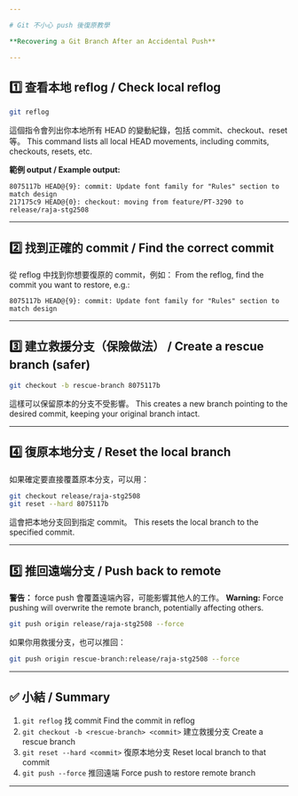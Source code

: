 ```yaml
---

# Git 不小心 push 後復原教學

**Recovering a Git Branch After an Accidental Push**

---
```


## 1️⃣ 查看本地 reflog / Check local reflog

```bash
git reflog
```

這個指令會列出你本地所有 HEAD 的變動紀錄，包括 commit、checkout、reset 等。
This command lists all local HEAD movements, including commits, checkouts, resets, etc.

**範例 output / Example output:**

```
8075117b HEAD@{9}: commit: Update font family for "Rules" section to match design
217175c9 HEAD@{0}: checkout: moving from feature/PT-3290 to release/raja-stg2508
```

---

## 2️⃣ 找到正確的 commit / Find the correct commit

從 reflog 中找到你想要復原的 commit，例如：
From the reflog, find the commit you want to restore, e.g.:

```
8075117b HEAD@{9}: commit: Update font family for "Rules" section to match design
```

---

## 3️⃣ 建立救援分支（保險做法） / Create a rescue branch (safer)

```bash
git checkout -b rescue-branch 8075117b
```

這樣可以保留原本的分支不受影響。
This creates a new branch pointing to the desired commit, keeping your original branch intact.

---

## 4️⃣ 復原本地分支 / Reset the local branch

如果確定要直接覆蓋原本分支，可以用：

```bash
git checkout release/raja-stg2508
git reset --hard 8075117b
```

這會把本地分支回到指定 commit。
This resets the local branch to the specified commit.

---

## 5️⃣ 推回遠端分支 / Push back to remote

**警告：** force push 會覆蓋遠端內容，可能影響其他人的工作。
**Warning:** Force pushing will overwrite the remote branch, potentially affecting others.

```bash
git push origin release/raja-stg2508 --force
```

如果你用救援分支，也可以推回：

```bash
git push origin rescue-branch:release/raja-stg2508 --force
```

---

## ✅ 小結 / Summary

1. `git reflog` 找 commit
   Find the commit in reflog
2. `git checkout -b <rescue-branch> <commit>` 建立救援分支
   Create a rescue branch
3. `git reset --hard <commit>` 復原本地分支
   Reset local branch to that commit
4. `git push --force` 推回遠端
   Force push to restore remote branch

---
